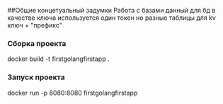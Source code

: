 ##Общие концетуальный задумки
Работа с базами данный
для бд в качестве ключа используется один токен но разные таблицы
для kv ключ + "префикс"

### Сборка проекта
docker build -t firstgolangfirstapp .

### Запуск проекта

docker run -p 8080:8080  firstgolangfirstapp
